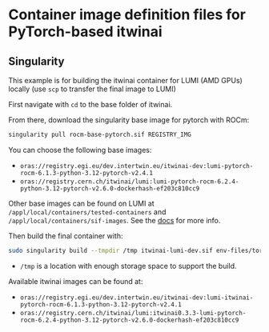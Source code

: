 # Container image definition files for PyTorch-based itwinai

## Singularity

This example is for building the itwinai container for LUMI (AMD GPUs) locally (use `scp` to transfer the final image
to LUMI)

First navigate with `cd` to the base folder of itwinai.

From there, download the singularity base image for pytorch with ROCm:

```bash
singularity pull rocm-base-pytorch.sif REGISTRY_IMG
```

You can choose the following base images:

- `oras://registry.egi.eu/dev.intertwin.eu/itwinai-dev:lumi-pytorch-rocm-6.1.3-python-3.12-pytorch-v2.4.1`
- `oras://registry.cern.ch/itwinai/lumi:lumi-pytorch-rocm-6.2.4-python-3.12-pytorch-v2.6.0-dockerhash-ef203c810cc9`

Other base images can be found on LUMI at `/appl/local/containers/tested-containers` and
`/appl/local/containers/sif-images`. See the
[docs](https://lumi-supercomputer.github.io/LUMI-EasyBuild-docs/p/PyTorch/#getting-the-container-image)
for more info.

Then build the final container with:

```bash
sudo singularity build --tmpdir /tmp itwinai-lumi-dev.sif env-files/torch/rocm.def
```

- `/tmp` is a location with enough storage space to support the build.

Available itwinai images can be found at:

- `oras://registry.egi.eu/dev.intertwin.eu/itwinai-dev:lumi-itwinai-pytorch-rocm-6.1.3-python-3.12-pytorch-v2.4.1`
- `oras://registry.cern.ch/itwinai/lumi:itwinai0.3.3-lumi-pytorch-rocm-6.2.4-python-3.12-pytorch-v2.6.0-dockerhash-ef203c810cc9`
